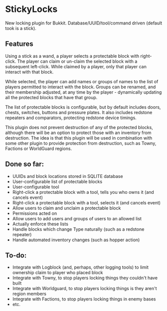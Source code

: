 # StickyLocks #

New locking plugin for Bukkit. Database/UUID/tool/command driven (default took is a stick).

## Features ##

Using a stick as a wand, a player selects a protectable block with
right-click. The player can claim or un-claim the selected block
with a subsequent left-click. While claimed by a player, only that
player can interact with that block.

While selected, the player can add names or groups of names to the
list of players permitted to interact with the block. Groups can be
renamed, and their membership adjusted, at any time by the player -
dynamically updating all the protected blocks that have that group.

The list of protectable blocks is configurable, but by default includes
doors, chests, switches, buttons and pressure plates. It also includes
redstone repeaters and comparators, protecting redstone device timings.

This plugin does not prevent destruction of any of the protected blocks,
although there will be an option to protect those with an inventory
from destruction. The idea is that this plugin will be used in combination
with some other plugin to provide protection from destruction, such as
Towny, Factions or WorldGuard regions.

## Done so far: ##

- UUIDs and block locations stored in SQLITE database
- User-configurable list of protectable blocks
- User-configurable tool
- Right-click a protectable block with a tool, tells you who owns it (and cancels event)
- Right-click a protectable block with a tool, selects it (and cancels event)
- Allow users to claim and unclaim a protectable block
- Permissions acted on
- Allow users to add users and groups of users to an allowed list
- Actually enforce these lists
- Handle blocks which change Type naturally (such as a redstone repeater)
- Handle automated inventory changes (such as hopper action)

## To-do: ##

- Integrate with Logblock (and, perhaps, other logging tools) to limit ownership claim to player who placed block
- Integrate with Towny, to stop players locking things they couldn't have built
- Integrate with Worldguard, to stop players locking things is they aren't region members
- Integrate with Factions, to stop players locking things in enemy bases
- etc.
